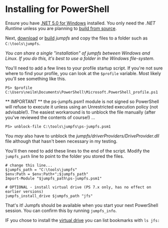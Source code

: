 # Installing for PowerShell

Ensure you have [.NET 5.0 for Windows](https://dotnet.microsoft.com/download/dotnet/5.0) installed.  You only need the *.NET Runtime* unless you are planning to [build from source](buildFromSource.md).

Next, [download](download.md) or [build](buildFromSource.md) *jumpfs* and copy the files to a folder such as `C:\tools\jumpfs`.    

*You can share a single "installation" of jumpfs between Windows and Linux. If you do this, it's best to use a folder in the Windows file-system.*

You'll need to add a few lines to your profile startup script.  If you're not sure where to find your profile, you can look at the `$profile` variable.  Most likely you'll see something like this.



```
PS> $profile
C:\Users\neilm\Documents\PowerShell\Microsoft.PowerShell_profile.ps1
```

** IMPORTANT ** the ps-jumpfs.psm1 module is not signed so PowerShell will refuse to execute it unless using an Unrestricted execution policy (not advisable!). The easiest workaround is to unblock the file manually (after you've reviewed the contents of course!) ...

```
PS> unblock-file C:\tools\jumpfs\ps-jumpfs.psm1
```

You *may* also have to unblock the *jumpfs/driverProviders/DriveProvider.dll* file although that hasn't been necessary in my testing.

You'll then need to add these lines to the end of the script.  Modify the `jumpfs_path` line to point to the folder you stored the files.

```
# change this line...
$jumpfs_path = "C:\tools\jumpfs"
$env:Path = $env:Path+";$jumpfs_path"
Import-Module "$jumpfs_path\ps-jumpfs.psm1"

# OPTIONAL - install virtual drive (PS 7.x only, has no effect on earlier versions)
jumpfs_install_drive $jumpfs_path "jfs"
```


That's it!  Jumpfs should be available when you start your next PowerShell session.  You can confirm this by running `jumpfs_info`.

IF you chose to install the [virtual drive](doc/../psdrive.md) you can list bookmarks with `ls jfs:`



